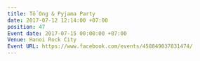 ```yaml
---
title: Tổ Ong & Pyjama Party
date: 2017-07-12 12:14:00 +07:00
position: 47
Event date: 2017-07-15 00:00:00 +07:00
Venue: Hanoi Rock City
Event URL: https://www.facebook.com/events/458849037831474/
---
```


